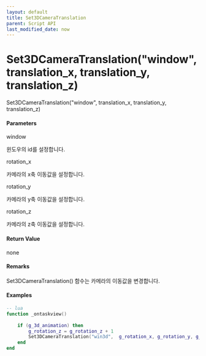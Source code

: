 ```yaml
---
layout: default
title: Set3DCameraTranslation
parent: Script API
last_modified_date: now
---
```

# Set3DCameraTranslation\("window"\, translation_x, translation_y, translation_z)

Set3DCameraTranslation\("window"\, translation_x, translation_y, translation_z)

#### Parameters

window

윈도우의 id를 설정합니다.

rotation_x

카메라의 x축 이동값을 설정합니다.

rotation_y

카메라의 y축 이동값을 설정합니다.

rotation_z

카메라의 z축 이동값을 설정합니다.

#### Return Value

none

#### Remarks

Set3DCameraTranslation() 함수는 카메라의 이동값을 변경합니다.

#### Examples

```lua
-- lua
function _ontaskview()
	
	if (g_3d_animation) then
		g_rotation_z = g_rotation_z + 1
		Set3DCameraTranslation("win3d",  g_rotation_x, g_rotation_y, g_rotation_z)
	end
end
```



